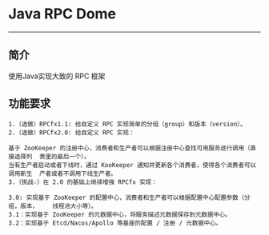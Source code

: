 # Java RPC Dome
***
## 简介
使用Java实现大致的 RPC 框架


## 功能要求

	1.（选做）RPCfx1.1: 给自定义 RPC 实现简单的分组（group）和版本（version）。
	2.（选做）RPCfx2.0: 给自定义 RPC 实现：

	基于 ZooKeeper 的注册中心，消费者和生产者可以根据注册中心查找可用服务进行调用（直接选择列	表里的最后一个）。
	当有生产者启动或者下线时，通过 KooKeeper 通知并更新各个消费者，使得各个消费者可以调用新生	产者或者不调用下线生产者。
	3.（挑战☆）在 2.0 的基础上继续增强 RPCfx 实现：

	3.0: 实现基于 ZooKeeper 的配置中心，消费者和生产者可以根据配置中心配置参数（分组，版本，	线程池大小等）。
	3.1：实现基于 ZooKeeper 的元数据中心，将服务描述元数据保存到元数据中心。
	3.2：实现基于 Etcd/Nacos/Apollo 等基座的配置 / 注册 / 元数据中心。